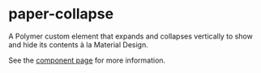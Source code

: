 paper-collapse
============

A Polymer custom element that expands and collapses vertically to show and hide its contents à la Material Design.

See the [component page](https://miztroh.github.io/paper-collapse/) for more information.
